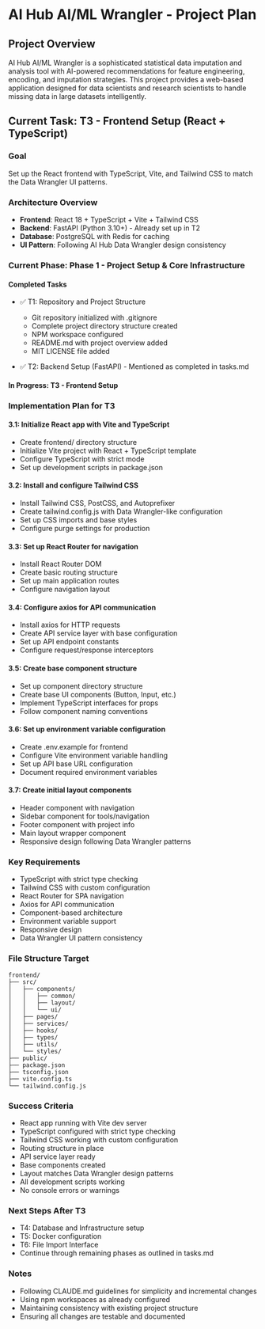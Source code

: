 # AI Hub AI/ML Wrangler - Project Plan

## Project Overview
AI Hub AI/ML Wrangler is a sophisticated statistical data imputation and analysis tool with AI-powered recommendations for feature engineering, encoding, and imputation strategies. This project provides a web-based application designed for data scientists and research scientists to handle missing data in large datasets intelligently.

## Current Task: T3 - Frontend Setup (React + TypeScript)

### Goal
Set up the React frontend with TypeScript, Vite, and Tailwind CSS to match the Data Wrangler UI patterns.

### Architecture Overview
- **Frontend**: React 18 + TypeScript + Vite + Tailwind CSS
- **Backend**: FastAPI (Python 3.10+) - Already set up in T2
- **Database**: PostgreSQL with Redis for caching
- **UI Pattern**: Following AI Hub Data Wrangler design consistency

### Current Phase: Phase 1 - Project Setup & Core Infrastructure

#### Completed Tasks
- ✅ T1: Repository and Project Structure
  - Git repository initialized with .gitignore
  - Complete project directory structure created
  - NPM workspace configured
  - README.md with project overview added
  - MIT LICENSE file added

- ✅ T2: Backend Setup (FastAPI) - Mentioned as completed in tasks.md

#### In Progress: T3 - Frontend Setup

### Implementation Plan for T3

#### 3.1: Initialize React app with Vite and TypeScript
- Create frontend/ directory structure
- Initialize Vite project with React + TypeScript template
- Configure TypeScript with strict mode
- Set up development scripts in package.json

#### 3.2: Install and configure Tailwind CSS
- Install Tailwind CSS, PostCSS, and Autoprefixer
- Create tailwind.config.js with Data Wrangler-like configuration
- Set up CSS imports and base styles
- Configure purge settings for production

#### 3.3: Set up React Router for navigation
- Install React Router DOM
- Create basic routing structure
- Set up main application routes
- Configure navigation layout

#### 3.4: Configure axios for API communication
- Install axios for HTTP requests
- Create API service layer with base configuration
- Set up API endpoint constants
- Configure request/response interceptors

#### 3.5: Create base component structure
- Set up component directory structure
- Create base UI components (Button, Input, etc.)
- Implement TypeScript interfaces for props
- Follow component naming conventions

#### 3.6: Set up environment variable configuration
- Create .env.example for frontend
- Configure Vite environment variable handling
- Set up API base URL configuration
- Document required environment variables

#### 3.7: Create initial layout components
- Header component with navigation
- Sidebar component for tools/navigation
- Footer component with project info
- Main layout wrapper component
- Responsive design following Data Wrangler patterns

### Key Requirements
- TypeScript with strict type checking
- Tailwind CSS with custom configuration
- React Router for SPA navigation
- Axios for API communication
- Component-based architecture
- Environment variable support
- Responsive design
- Data Wrangler UI pattern consistency

### File Structure Target
```
frontend/
├── src/
│   ├── components/
│   │   ├── common/
│   │   ├── layout/
│   │   └── ui/
│   ├── pages/
│   ├── services/
│   ├── hooks/
│   ├── types/
│   ├── utils/
│   └── styles/
├── public/
├── package.json
├── tsconfig.json
├── vite.config.ts
└── tailwind.config.js
```

### Success Criteria
- React app running with Vite dev server
- TypeScript configured with strict type checking
- Tailwind CSS working with custom configuration
- Routing structure in place
- API service layer ready
- Base components created
- Layout matches Data Wrangler design patterns
- All development scripts working
- No console errors or warnings

### Next Steps After T3
- T4: Database and Infrastructure setup
- T5: Docker configuration
- T6: File Import Interface
- Continue through remaining phases as outlined in tasks.md

### Notes
- Following CLAUDE.md guidelines for simplicity and incremental changes
- Using npm workspaces as already configured
- Maintaining consistency with existing project structure
- Ensuring all changes are testable and documented